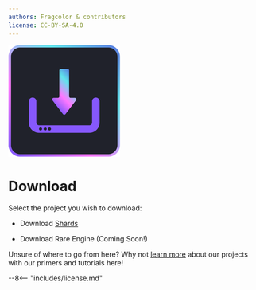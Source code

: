 ```yaml
---
authors: Fragcolor & contributors
license: CC-BY-SA-4.0
---
```


![](assets/DownloadLogo.png)

# Download

Select the project you wish to download:

- Download [Shards](https://github.com/fragcolor-xyz/shards/releases)

- Download Rare Engine (Coming Soon!)

Unsure of where to go from here? Why not [learn more](../learn/) about our projects with our primers and tutorials here!

--8<-- "includes/license.md"
